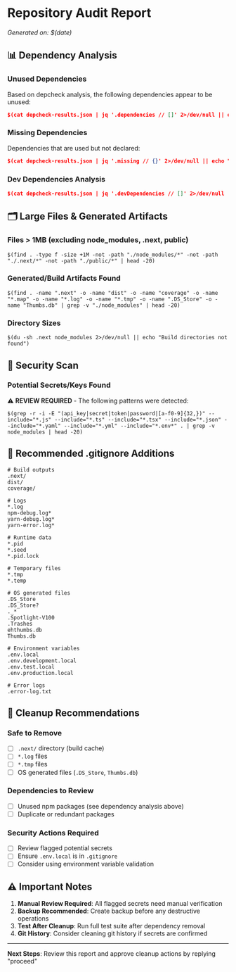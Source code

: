 # Repository Audit Report
*Generated on: $(date)*

## 📊 Dependency Analysis

### Unused Dependencies
Based on depcheck analysis, the following dependencies appear to be unused:

```json
$(cat depcheck-results.json | jq '.dependencies // []' 2>/dev/null || echo "[]")
```

### Missing Dependencies
Dependencies that are used but not declared:

```json
$(cat depcheck-results.json | jq '.missing // {}' 2>/dev/null || echo "{}")
```

### Dev Dependencies Analysis
```json
$(cat depcheck-results.json | jq '.devDependencies // []' 2>/dev/null || echo "[]")
```

## 🗂️ Large Files & Generated Artifacts

### Files > 1MB (excluding node_modules, .next, public)
```
$(find . -type f -size +1M -not -path "./node_modules/*" -not -path "./.next/*" -not -path "./public/*" | head -20)
```

### Generated/Build Artifacts Found
```
$(find . -name ".next" -o -name "dist" -o -name "coverage" -o -name "*.map" -o -name "*.log" -o -name "*.tmp" -o -name ".DS_Store" -o -name "Thumbs.db" | grep -v "./node_modules" | head -20)
```

### Directory Sizes
```
$(du -sh .next node_modules 2>/dev/null || echo "Build directories not found")
```

## 🔐 Security Scan

### Potential Secrets/Keys Found
⚠️ **REVIEW REQUIRED** - The following patterns were detected:

```
$(grep -r -i -E "(api_key|secret|token|password|[a-f0-9]{32,})" --include="*.js" --include="*.ts" --include="*.tsx" --include="*.json" --include="*.yaml" --include="*.yml" --include="*.env*" . | grep -v node_modules | head -20)
```

## 📝 Recommended .gitignore Additions

```gitignore
# Build outputs
.next/
dist/
coverage/

# Logs
*.log
npm-debug.log*
yarn-debug.log*
yarn-error.log*

# Runtime data
*.pid
*.seed
*.pid.lock

# Temporary files
*.tmp
*.temp

# OS generated files
.DS_Store
.DS_Store?
._*
.Spotlight-V100
.Trashes
ehthumbs.db
Thumbs.db

# Environment variables
.env.local
.env.development.local
.env.test.local
.env.production.local

# Error logs
.error-log.txt
```

## 🎯 Cleanup Recommendations

### Safe to Remove
- [ ] `.next/` directory (build cache)
- [ ] `*.log` files
- [ ] `*.tmp` files
- [ ] OS generated files (`.DS_Store`, `Thumbs.db`)

### Dependencies to Review
- [ ] Unused npm packages (see dependency analysis above)
- [ ] Duplicate or redundant packages

### Security Actions Required
- [ ] Review flagged potential secrets
- [ ] Ensure `.env.local` is in `.gitignore`
- [ ] Consider using environment variable validation

## ⚠️ Important Notes

1. **Manual Review Required**: All flagged secrets need manual verification
2. **Backup Recommended**: Create backup before any destructive operations
3. **Test After Cleanup**: Run full test suite after dependency removal
4. **Git History**: Consider cleaning git history if secrets are confirmed

---
**Next Steps**: Review this report and approve cleanup actions by replying "proceed"